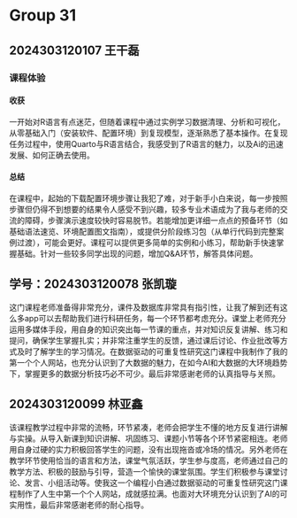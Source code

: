 # Group 31

## 2024303120107 王干磊

### 课程体验

#### 收获

一开始对R语言有点迷茫，但随着课程中通过实例学习数据清理、分析和可视化，从零基础入门（安装软件、配置环境）到复现模型，逐渐熟悉了基本操作。在复现任务过程中，使用Quarto与R语言结合，我感受到了R语言的魅力，以及Ai的迅速发展、如何正确去使用。

#### 总结

在课程中，起始的下载配置环境步骤让我犯了难，对于新手小白来说，每一步按照步骤但仍得不到想要的结果令人感受不到兴趣，较多专业术语成为了我与老师的交流的障碍，步骤演示速度较快时容易脱节。若能增加更详细一点点的预备环节（如基础语法速览、环境配置图文指南），或提供分阶段练习包（从单行代码到完整案例过渡），可能会更好。课程可以提供更多简单的实例和小练习，帮助新手快速掌握基础。针对一些较多同学出现的问题，增加Q&A环节，解答具体问题。

## 学号：2024303120078 张凯璇

这门课程老师准备得非常充分，课件及数据库非常具有指引性，让我了解到还有这么多app可以去帮助我们进行科研任务，每一个环节都考虑充分。课堂上老师充分运用多媒体手段，用自身的知识突出每一节课的重点，并对知识反复讲解、练习和提问，确保学生掌握扎实；并非常注重学生的反馈，通过课后讨论、作业批改等方式及时了解学生的学习情况。在数据驱动的可重复性研究这门课程中我制作了我的第一个个人网站，也充分认识到了大数据的魅力，在如今AI和大数据的大环境趋势下，掌握更多的数据分析技巧必不可少。最后非常感谢老师的认真指导与关照。


## 2024303120099 林亚鑫

该课程教学过程中非常的流畅，环节紧凑，老师会把学生不懂的地方反复进行讲解与实操。从导入新课到知识讲解、巩固练习、课题小节等各个环节紧密相连。老师用自身过硬的实力积极回答学生的问题，没有出现拖沓或冷场的情况。另外老师在教学环节使用恰当的语言和方法，课堂气氛活跃，学生参与度高，老师通过自己的教学方法、积极的鼓励与引导，营造一个愉快的课堂氛围。学生们积极参与课堂讨论、发言、小组活动等。使我这一个编程小白通过数据驱动的可重复性研究这门课程制作了人生中第一个个人网站，成就感拉满。也面对大环境充分认识到了AI的可实用性，最后非常感谢老师的耐心指导。

